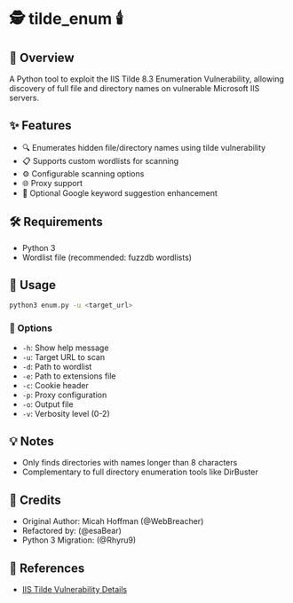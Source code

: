 # 🕵️ tilde_enum 🕯️

## 🎯 Overview
A Python tool to exploit the IIS Tilde 8.3 Enumeration Vulnerability, allowing discovery of full file and directory names on vulnerable Microsoft IIS servers.

## ✨ Features
- 🔍 Enumerates hidden file/directory names using tilde vulnerability
- 📋 Supports custom wordlists for scanning
- ⚙️ Configurable scanning options
- 🌐 Proxy support
- 🔮 Optional Google keyword suggestion enhancement

## 🛠️ Requirements
- Python 3
- Wordlist file (recommended: fuzzdb wordlists)

## 🚀 Usage
```bash
python3 enum.py -u <target_url> 
```

### 🔧 Options
- `-h`: Show help message
- `-u`: Target URL to scan
- `-d`: Path to wordlist
- `-e`: Path to extensions file
- `-c`: Cookie header
- `-p`: Proxy configuration
- `-o`: Output file
- `-v`: Verbosity level (0-2)

## 💡 Notes
- Only finds directories with names longer than 8 characters
- Complementary to full directory enumeration tools like DirBuster

## 👥 Credits
- Original Author: Micah Hoffman (@WebBreacher)
- Refactored by: (@esaBear)
- Python 3 Migration: (@Rhyru9)

## 🔗 References
- [IIS Tilde Vulnerability Details](https://soroush.secproject.com/blog/tag/iis-tilde-vulnerability/)
